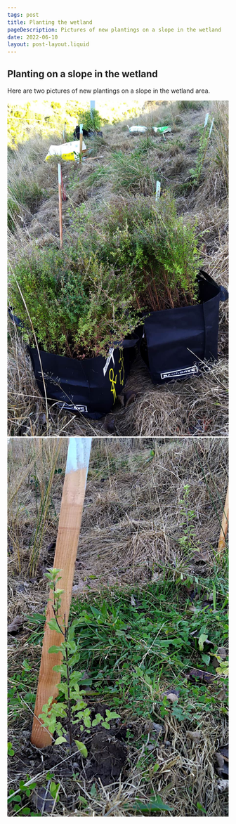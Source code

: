 ```yaml
---
tags: post
title: Planting the wetland
pageDescription: Pictures of new plantings on a slope in the wetland
date: 2022-06-10
layout: post-layout.liquid
---
```


## Planting on a slope in the wetland

Here are two pictures of new plantings on a slope in the wetland area.

<img src="/assets/images/news/planting-wetland/manuka-plants-in-bags.jpg" alt="Manuka plants in shopping bags ready to be planted">

<img src="/assets/images/news/planting-wetland/newly-planted-pittisporum.jpg" alt="A pitisporum plant by a wooden marker stick" loading="lazy">
